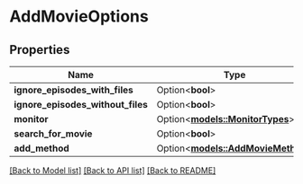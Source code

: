 # AddMovieOptions

## Properties

Name | Type | Description | Notes
------------ | ------------- | ------------- | -------------
**ignore_episodes_with_files** | Option<**bool**> |  | [optional]
**ignore_episodes_without_files** | Option<**bool**> |  | [optional]
**monitor** | Option<[**models::MonitorTypes**](MonitorTypes.md)> |  | [optional]
**search_for_movie** | Option<**bool**> |  | [optional]
**add_method** | Option<[**models::AddMovieMethod**](AddMovieMethod.md)> |  | [optional]

[[Back to Model list]](../README.md#documentation-for-models) [[Back to API list]](../README.md#documentation-for-api-endpoints) [[Back to README]](../README.md)


